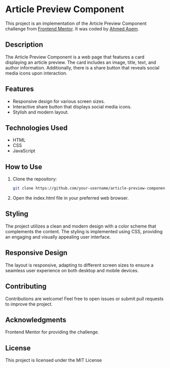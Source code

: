 # Article Preview Component

This project is an implementation of the Article Preview Component challenge from [Frontend Mentor](https://www.frontendmentor.io?ref=challenge). It was coded by [Ahmed Asem](https://linktr.ee/codewithasem).

## Description

The Article Preview Component is a web page that features a card displaying an article preview. The card includes an image, title, text, and author information. Additionally, there is a share button that reveals social media icons upon interaction.

## Features

- Responsive design for various screen sizes.
- Interactive share button that displays social media icons.
- Stylish and modern layout.

## Technologies Used

- HTML
- CSS
- JavaScript

## How to Use

1. Clone the repository:

   ```bash
   git clone https://github.com/your-username/article-preview-component.git
    ```

1. Open the index.html file in your preferred web browser.

## Styling

The project utilizes a clean and modern design with a color scheme that complements the content. The styling is implemented using CSS, providing an engaging and visually appealing user interface.

## Responsive Design

The layout is responsive, adapting to different screen sizes to ensure a seamless user experience on both desktop and mobile devices.

## Contributing

Contributions are welcome! Feel free to open issues or submit pull requests to improve the project.

## Acknowledgments

Frontend Mentor for providing the challenge.

## License

This project is licensed under the MIT License
